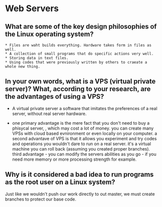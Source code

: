 # Web Servers

## What are some of the key design philosophies of the Linux operating system?
	* Files are waht builds everything. Hardware takes form in files as well.
	* A collection of small programs that do specific actions very well.
	* Storing data in text files.
	* Using codes that were previously written by others to craeate a whole new thing. 

## In your own words, what is a VPS (virtual private server)? What, according to your research, are the advantages of using a VPS?
* A virtual private server a software that imitates the preferences of a real server, without real server hardware.

* one primary advantage is the mere fact that you don't need to buy a phisycal server, , which may cost a lot of money. you can create many VPSs with cloud based evnironment or even locally on your computer. a second advantave of VPS is that it allows you experiment and try codes and operations you wouldn't dare to run on a real server. it's a virtual machine you can roll back (assuming you created proper branches). third advantage - you can modify the servers abilities as you go - if you need more memory or more processing strength for example.

## Why is it considered a bad idea to run programs as the root user on a Linux system?
Just like we wouldn't push our work directly to out master, we must create branches to protect our base code.

